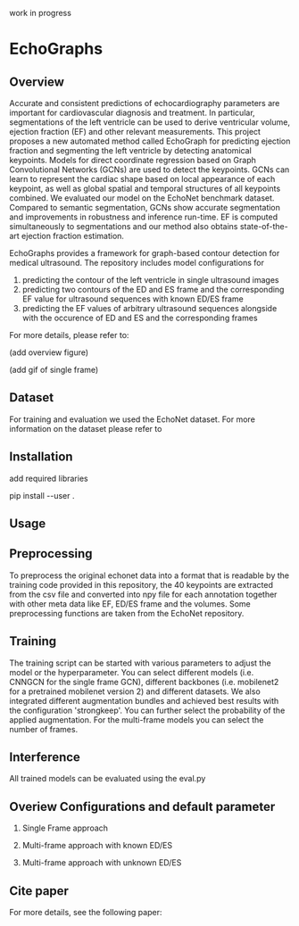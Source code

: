work in progress

# EchoGraphs

Overview
-------

Accurate and consistent predictions of echocardiography parameters are important for cardiovascular diagnosis and treatment. In particular, segmentations of the left ventricle can be used to derive ventricular volume,  ejection fraction (EF) and other relevant measurements. This project proposes a new automated method called EchoGraph for predicting ejection fraction and segmenting the left ventricle by detecting anatomical keypoints. Models for direct coordinate regression based on Graph Convolutional Networks (GCNs) are used to detect the keypoints. GCNs can learn to represent the cardiac shape based on local appearance of each keypoint, as well as global spatial and temporal structures of all keypoints combined. We evaluated our model on the EchoNet benchmark dataset. Compared to semantic segmentation, GCNs show accurate segmentation and improvements in robustness and inference run-time. EF is computed simultaneously to segmentations and our method also obtains state-of-the-art ejection fraction estimation.

EchoGraphs provides a framework for graph-based contour detection for medical ultrasound. 
The repository includes model configurations for
1) predicting the contour of the left ventricle in single ultrasound images
2) predicting two contours of the ED and ES frame and the corresponding EF value for ultrasound sequences with known ED/ES frame
3) predicting the EF values of arbitrary ultrasound sequences alongside with the occurence of ED and ES and the corresponding frames

For more details, please refer to:


(add overview figure)

(add gif of single frame)

Dataset
-------
For training and evaluation we used the EchoNet dataset. 
For more information on the dataset please refer to 


Installation
-------

add required libraries

pip install --user .

Usage
-------

## Preprocessing

To preprocess the original echonet data into a format that is readable by the training code provided in this repository, the 40 keypoints are extracted from the csv file and converted into npy file for each annotation together with other meta data like EF, ED/ES frame and the volumes. Some preprocessing functions are taken from the EchoNet repository.


## Training
The training script can be started with various parameters to adjust the model or the hyperparameter.
You can select different models (i.e. CNNGCN for the single frame GCN), different backbones (i.e. mobilenet2 for a pretrained mobilenet version 2) and different datasets. We also integrated different augmentation bundles and achieved best results with the configuration 'strongkeep'. You can further select the probability of the applied augmentation. For the multi-frame models you can select the number of frames. 

## Interference
All trained models can be evaluated using the eval.py 

## Overiew Configurations and default parameter
1) Single Frame approach

2) Multi-frame approach with known ED/ES

3) Multi-frame approach with unknown ED/ES

## Cite paper

For more details, see the following paper:
